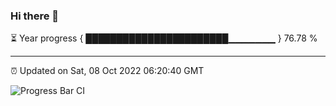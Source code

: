### Hi there 👋

⏳ Year progress { ███████████████████████▁▁▁▁▁▁▁ } 76.78 %

---

⏰ Updated on Sat, 08 Oct 2022 06:20:40 GMT

![Progress Bar CI](https://github.com/liununu/liununu/workflows/Progress%20Bar%20CI/badge.svg)

